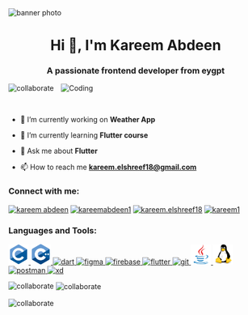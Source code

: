
<img src="https://www.bing.com/images/search?view=detailV2&ccid=pfLdAKMX&id=3264FBFB34CD0B108483B2E38CF9D86945B7B471&thid=OIP.pfLdAKMXE0marO7dSyWCUQHaDL&mediaurl=https%3A%2F%2Fd2lq8tbi49766.cloudfront.net%2F2017%2F03%2Fintern-software-engineer.jpg&cdnurl=https%3A%2F%2Fth.bing.com%2Fth%2Fid%2FR.a5f2dd00a31713499aaceedd4b258251%3Frik%3DcbS3RWnY%252bYzjsg%26pid%3DImgRaw%26r%3D0&exph=445&expw=1035&q=background+photoes+for+github+flutter+developers&simid=608018699352346780&form=IRPRST&ck=97DC7DF6CBC483CC1CCC2AF114C7B534&selectedindex=29&ajaxhist=0&ajaxserp=0&pivotparams=insightsToken%3Dccid_oCUUawv2*cp_04FA3AE2D1DE5AA7A9E02073FBC1F0C3*mid_55D057A0DA0E3A89DB9FCDE9D3FA440B87E6946C*simid_608038314473295386*thid_OIP.oCUUawv2GJoUxSag-8d-6wHaE7&vt=0&sim=11&iss=VSI&ajaxhist=0&ajaxserp=0" alt="banner photo">
<h1 align="center">Hi 👋, I'm Kareem Abdeen</h1>
<h3 align="center">A passionate frontend developer from eygpt</h3>
<img align="right" alt="Coding" width="400" src="https://cdn.dribbble.com/users/1162077/screenshots/3848914/programmer.gif">

<p align="left"> <img src="https://komarev.com/ghpvc/?username=collaborate&label=Profile%20views&color=0e75b6&style=flat" alt="collaborate" /> </p>

<p align="left"> <a href="https://twitter.com/" target="blank"><img src="https://img.shields.io/twitter/follow/?logo=twitter&style=for-the-badge" alt="" /></a> </p>

- 🔭 I’m currently working on **Weather App**

- 🌱 I’m currently learning **Flutter course**

- 💬 Ask me about **Flutter**

- 📫 How to reach me **kareem.elshreef18@gmail.com**

<h3 align="left">Connect with me:</h3>
<p align="left">
<a href="https://linkedin.com/in/kareemabdeen" target="blank"><img align="center" src="https://raw.githubusercontent.com/rahuldkjain/github-profile-readme-generator/master/src/images/icons/Social/linked-in-alt.svg" alt="kareem abdeen" height="30" width="40" /></a>
<a href="https://instagram.com/kareemabdeen1" target="blank"><img align="center" src="https://raw.githubusercontent.com/rahuldkjain/github-profile-readme-generator/master/src/images/icons/Social/instagram.svg" alt="kareemabdeen1" height="30" width="40" /></a>
<a href="https://codeforces.com/profile/kareem.elshreef18" target="blank"><img align="center" src="https://raw.githubusercontent.com/rahuldkjain/github-profile-readme-generator/master/src/images/icons/Social/codeforces.svg" alt="kareem.elshreef18" height="30" width="40" /></a>
<a href="https://www.leetcode.com/kareem1" target="blank"><img align="center" src="https://raw.githubusercontent.com/rahuldkjain/github-profile-readme-generator/master/src/images/icons/Social/leet-code.svg" alt="kareem1" height="30" width="40" /></a>
</p>

<h3 align="left">Languages and Tools:</h3>
<p align="left"> <a href="https://www.cprogramming.com/" target="_blank" rel="noreferrer"> <img src="https://raw.githubusercontent.com/devicons/devicon/master/icons/c/c-original.svg" alt="c" width="40" height="40"/> </a> <a href="https://www.w3schools.com/cpp/" target="_blank" rel="noreferrer"> <img src="https://raw.githubusercontent.com/devicons/devicon/master/icons/cplusplus/cplusplus-original.svg" alt="cplusplus" width="40" height="40"/> </a> <a href="https://dart.dev" target="_blank" rel="noreferrer"> <img src="https://www.vectorlogo.zone/logos/dartlang/dartlang-icon.svg" alt="dart" width="40" height="40"/> </a> <a href="https://www.figma.com/" target="_blank" rel="noreferrer"> <img src="https://www.vectorlogo.zone/logos/figma/figma-icon.svg" alt="figma" width="40" height="40"/> </a> <a href="https://firebase.google.com/" target="_blank" rel="noreferrer"> <img src="https://www.vectorlogo.zone/logos/firebase/firebase-icon.svg" alt="firebase" width="40" height="40"/> </a> <a href="https://flutter.dev" target="_blank" rel="noreferrer"> <img src="https://www.vectorlogo.zone/logos/flutterio/flutterio-icon.svg" alt="flutter" width="40" height="40"/> </a> <a href="https://git-scm.com/" target="_blank" rel="noreferrer"> <img src="https://www.vectorlogo.zone/logos/git-scm/git-scm-icon.svg" alt="git" width="40" height="40"/> </a> <a href="https://www.java.com" target="_blank" rel="noreferrer"> <img src="https://raw.githubusercontent.com/devicons/devicon/master/icons/java/java-original.svg" alt="java" width="40" height="40"/> </a> <a href="https://www.linux.org/" target="_blank" rel="noreferrer"> <img src="https://raw.githubusercontent.com/devicons/devicon/master/icons/linux/linux-original.svg" alt="linux" width="40" height="40"/> </a> <a href="https://postman.com" target="_blank" rel="noreferrer"> <img src="https://www.vectorlogo.zone/logos/getpostman/getpostman-icon.svg" alt="postman" width="40" height="40"/> </a> <a href="https://www.adobe.com/products/xd.html" target="_blank" rel="noreferrer"> <img src="https://cdn.worldvectorlogo.com/logos/adobe-xd.svg" alt="xd" width="40" height="40"/> </a> </p>

<p><img align="left" src="https://github-readme-stats.vercel.app/api/top-langs?username=collaborate&show_icons=true&locale=en&layout=compact" alt="collaborate" /></p>

<p>&nbsp;<img align="center" src="https://github-readme-stats.vercel.app/api?username=collaborate&show_icons=true&locale=en" alt="collaborate" /></p>

<p><img align="center" src="https://github-readme-streak-stats.herokuapp.com/?user=collaborate&" alt="collaborate" /></p>
